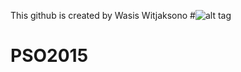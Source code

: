 This github is created by Wasis Witjaksono
#![alt tag](http://cdn.desktopwallpapers4.me/media/thumbs_400x250/2/19316.jpg)

# PSO2015 

